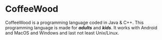 # CoffeeWood
CoffeeWood is a programming language coded in Java & C++. This programming language is made for ***adults*** and ***kids***. It works with Android and MacOS and Windows and last not least Unix/Linux.
